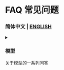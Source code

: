 # FAQ 常见问题
### 简体中文  | [ENGLISH](README_en.md)

 <details>
 <summary>  
   
 ### 模型
 关于模型的一系列问答
</summary>

1. **最好的翻译模型？** </br>
没有最好的翻译模型，只有最适合你的翻译模型：

  - 模型训练**语料**
    - 模型是否使用你的语言/源语料经过训练？德语法语西班牙语等等等等
    - 模型是否使用高质量语料/**特定语料**？
      - 特定语料一般存在于已微调模型

3. 
